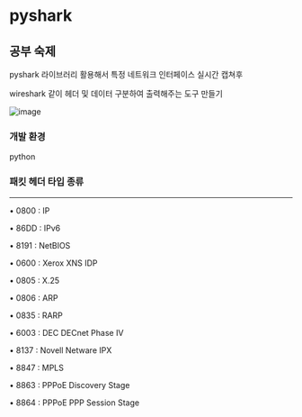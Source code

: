 # pyshark


## 공부 숙제
pyshark 라이브러리 활용해서 특정 네트워크 인터페이스 실시간 캡쳐후


wireshark 같이 헤더 및 데이터 구분하여 출력해주는 도구 만들기 

![image](https://github.com/HyunsiU/pyshark/assets/53931656/a45cd333-a050-4402-9edf-b698acdf3f51)



### 개발 환경
python


### 패킷 헤더 타입 종류
___
• 0800 : IP

• 86DD : IPv6

• 8191 : NetBIOS

• 0600 : Xerox XNS IDP

• 0805 : X.25

• 0806 : ARP

• 0835 : RARP

• 6003 : DEC DECnet Phase Ⅳ

• 8137 : Novell Netware IPX

• 8847 : MPLS

• 8863 : PPPoE Discovery Stage

• 8864 : PPPoE PPP Session Stage

